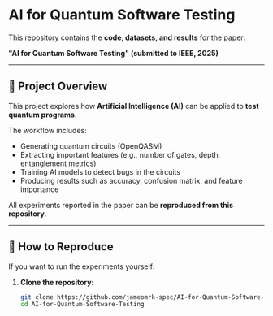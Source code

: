# AI for Quantum Software Testing

This repository contains the **code, datasets, and results** for the paper:

**"AI for Quantum Software Testing" (submitted to IEEE, 2025)**

---

## 📝 Project Overview

This project explores how **Artificial Intelligence (AI)** can be applied to **test quantum programs**.  

The workflow includes:
- Generating quantum circuits (OpenQASM)
- Extracting important features (e.g., number of gates, depth, entanglement metrics)
- Training AI models to detect bugs in the circuits
- Producing results such as accuracy, confusion matrix, and feature importance

All experiments reported in the paper can be **reproduced from this repository**.

---

## 🚀 How to Reproduce

If you want to run the experiments yourself:

1. **Clone the repository:**
   ```bash
   git clone https://github.com/jameomrk-spec/AI-for-Quantum-Software-Testing.git
   cd AI-for-Quantum-Software-Testing
